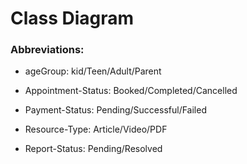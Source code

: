 # Class Diagram

### Abbreviations:

* ageGroup: kid/Teen/Adult/Parent

* Appointment-Status: Booked/Completed/Cancelled

* Payment-Status: Pending/Successful/Failed

* Resource-Type: Article/Video/PDF

* Report-Status: Pending/Resolved
